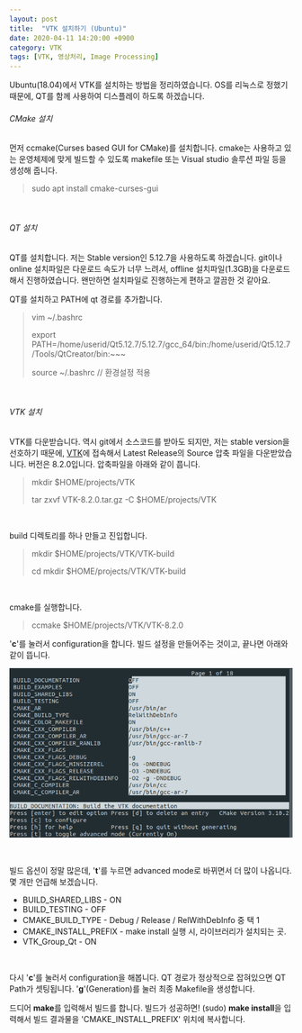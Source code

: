 ```yaml
---
layout: post
title:	"VTK 설치하기 (Ubuntu)"
date: 2020-04-11 14:20:00 +0900
category: VTK
tags: [VTK, 영상처리, Image Processing]
---
```


Ubuntu(18.04)에서 VTK를 설치하는 방법을 정리하였습니다.  OS를 리눅스로 정했기 때문에, QT를 함께 사용하여 디스플레이 하도록 하겠습니다.



###### CMake 설치

먼저 ccmake(Curses based GUI for CMake)를 설치합니다. cmake는 사용하고 있는 운영체제에 맞게 빌드할 수 있도록 makefile 또는 Visual studio 솔루션 파일 등을 생성해 줍니다.

> sudo apt install cmake-curses-gui

​     

###### QT 설치

QT를 설치합니다. 저는 Stable version인 5.12.7을 사용하도록 하겠습니다. git이나 online 설치파일은 다운로드 속도가 너무 느려서, offline 설치파일(1.3GB)을 다운로드해서 진행하였습니다. 왠만하면 설치파일로 진행하는게 편하고 깔끔한 것 같아요. 

QT를 설치하고 PATH에 qt 경로를 추가합니다.

> vim ~/.bashrc
>
> export PATH=/home/userid/Qt5.12.7/5.12.7/gcc_64/bin:/home/userid/Qt5.12.7/Tools/QtCreator/bin:~~~
>
> source ~/.bashrc	// 환경설정 적용

​     

###### VTK 설치

VTK를 다운받습니다. 역시 git에서 소스코드를 받아도 되지만, 저는 stable version을 선호하기 때문에, [VTK](https://vtk.org)에 접속해서 Latest Release의 Source 압축 파일을 다운받았습니다. 버전은 8.2.0입니다. 압축파일을 아래와 같이 풉니다.

> mkdir $HOME/projects/VTK
>
> tar zxvf VTK-8.2.0.tar.gz -C $HOME/projects/VTK

​     

build 디렉토리를 하나 만들고 진입합니다.

> mkdir $HOME/projects/VTK/VTK-build
>
> cd mkdir $HOME/projects/VTK/VTK-build

​     

cmake를 실행합니다.

> ccmake $HOME/projects/VTK/VTK-8.2.0

'**c**'를 눌러서 configuration을 합니다. 빌드 설정을 만들어주는 것이고, 끝나면 아래와 같이 뜹니다. 

![](\assets\cmake.png)

​    

빌드 옵션이 정말 많은데, '**t**'를 누르면 advanced mode로 바뀌면서 더 많이 나옵니다. 몇 개만 언급해 보겠습니다.

- BUILD_SHARED_LIBS - ON
- BUILD_TESTING - OFF
- CMAKE_BUILD_TYPE - Debug / Release / RelWithDebInfo 중 택 1
- CMAKE_INSTALL_PREFIX - make install 실행 시, 라이브러리가 설치되는 곳.
- VTK_Group_Qt - ON

​     

다시 '**c**'를 눌러서 configuration을 해봅니다. QT 경로가 정상적으로 잡혀있으면 QT Path가 셋팅됩니다. '**g**'(Generation)를 눌러 최종 Makefile을 생성합니다. 



드디어 **make**를 입력해서 빌드를 합니다. 빌드가 성공하면! (sudo) **make install**을 입력해서 빌드 결과물을 'CMAKE_INSTALL_PREFIX' 위치에 복사합니다. 

​     